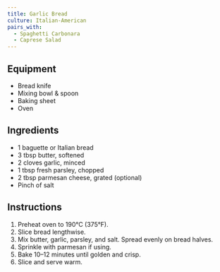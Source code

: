 ```yaml
---
title: Garlic Bread
culture: Italian-American
pairs_with:
  - Spaghetti Carbonara
  - Caprese Salad
---
```


## Equipment
- Bread knife
- Mixing bowl & spoon
- Baking sheet
- Oven

## Ingredients
- 1 baguette or Italian bread
- 3 tbsp butter, softened
- 2 cloves garlic, minced
- 1 tbsp fresh parsley, chopped
- 2 tbsp parmesan cheese, grated (optional)
- Pinch of salt

## Instructions
1. Preheat oven to 190°C (375°F).
2. Slice bread lengthwise.
3. Mix butter, garlic, parsley, and salt. Spread evenly on bread halves.
4. Sprinkle with parmesan if using.
5. Bake 10–12 minutes until golden and crisp.
6. Slice and serve warm.
